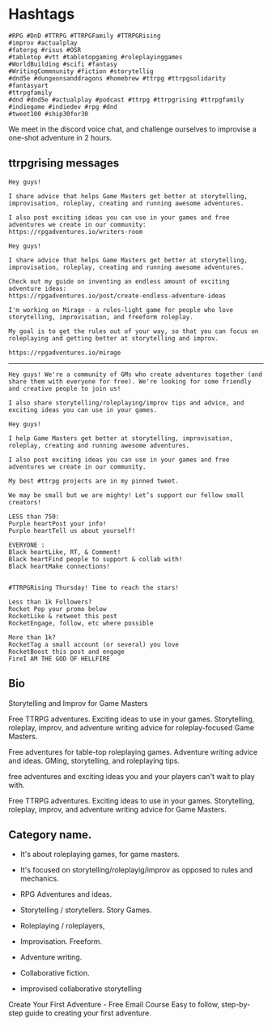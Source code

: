 # Hashtags
```
#RPG #DnD #TTRPG #TTRPGFamily #TTRPGRising
#improv #actualplay
#faterpg #risus #OSR 
#tabletop #vtt #tabletopgaming #roleplayinggames
#WorldBuilding #scifi #fantasy
#WritingCommnunity #fiction #storytellig
#dnd5e #dungeonsanddragons #homebrew #ttrpg #ttrpgsolidarity #fantasyart
#ttrpgfamily
#dnd #dnd5e #actualplay #podcast #ttrpg #ttrpgrising #ttrpgfamily
#indiegame #indiedev #rpg #dnd
#tweet100 #ship30for30
````


We meet in the discord voice chat, and challenge ourselves to improvise a one-shot adventure in 2 hours.

## ttrpgrising messages
```
Hey guys!

I share advice that helps Game Masters get better at storytelling, improvisation, roleplay, creating and running awesome adventures.

I also post exciting ideas you can use in your games and free adventures we create in our community:
https://rpgadventures.io/writers-room
```

```
Hey guys!

I share advice that helps Game Masters get better at storytelling, improvisation, roleplay, creating and running awesome adventures.

Check out my guide on inventing an endless amount of exciting adventure ideas:
https://rpgadventures.io/post/create-endless-adventure-ideas
```

```
I'm working on Mirage - a rules-light game for people who love storytelling, improvisation, and freeform roleplay.

My goal is to get the rules out of your way, so that you can focus on roleplaying and getting better at storytelling and improv.

https://rpgadventures.io/mirage
```

--- 

```
Hey guys! We're a community of GMs who create adventures together (and share them with everyone for free). We're looking for some friendly and creative people to join us!

I also share storytelling/roleplaying/improv tips and advice, and exciting ideas you can use in your games.
```

```
Hey guys!

I help Game Masters get better at storytelling, improvisation, roleplay, creating and running awesome adventures.

I also post exciting ideas you can use in your games and free adventures we create in our community.

My best #ttrpg projects are in my pinned tweet.
```



```
We may be small but we are mighty! Let’s support our fellow small creators! 

LESS than 750:
Purple heartPost your info!
Purple heartTell us about yourself! 

EVERYONE :
Black heartLike, RT, & Comment!
Black heartFind people to support & collab with! 
Black heartMake connections! 


#TTRPGRising Thursday! Time to reach the stars!

Less than 1k Followers?
Rocket Pop your promo below
RocketLike & retweet this post
RocketEngage, follow, etc where possible

More than 1k?
RocketTag a small account (or several) you love
RocketBoost this post and engage
FireI AM THE GOD OF HELLFIRE

```
## Bio
Storytelling and Improv for Game Masters

Free TTRPG adventures. Exciting ideas to use in your games. Storytelling, roleplay, improv, and adventure writing advice for roleplay-focused Game Masters.

Free adventures for table-top roleplaying games.
Adventure writing advice and ideas.
GMing, storytelling, and roleplaying tips.

free adventures and exciting ideas you and your players can't wait to play with.

Free TTRPG adventures. Exciting ideas to use in your games. Storytelling, roleplay, improv, and adventure writing advice for Game Masters.

## Category name.
- It's about roleplaying games, for game masters.
- It's focused on storytelling/roleplayig/improv as opposed to rules and mechanics.

- RPG Adventures and ideas.
- Storytelling / storytellers. Story Games.
- Roleplaying / roleplayers,
- Improvisation. Freeform.
- Adventure writing.
- Collaborative fiction.
- improvised collaborative storytelling


Create Your First Adventure - Free Email Course
Easy to follow, step-by-step guide to creating your first adventure.